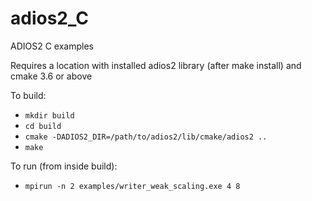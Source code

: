 # adios2_C
ADIOS2 C examples


Requires a location with installed adios2 library (after make install) and cmake 3.6 or above

To build:

- `mkdir build`
- `cd build`
- `cmake -DADIOS2_DIR=/path/to/adios2/lib/cmake/adios2 ..`
- `make`

To run (from inside build):
- `mpirun -n 2 examples/writer_weak_scaling.exe 4 8`